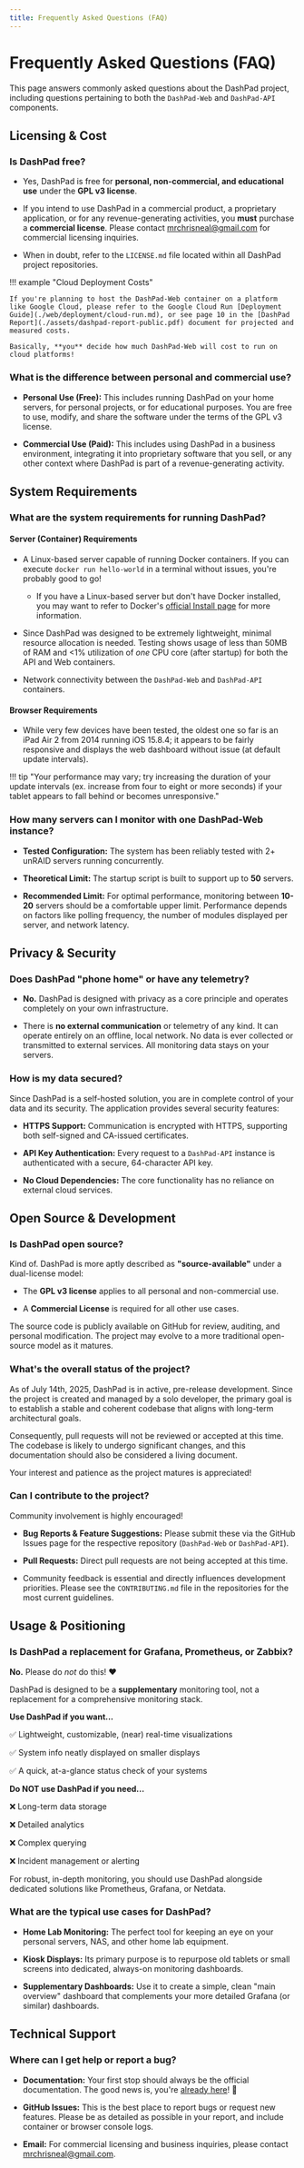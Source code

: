 ```yaml
---
title: Frequently Asked Questions (FAQ)
---
```


# Frequently Asked Questions (FAQ)

This page answers commonly asked questions about the DashPad project, including questions pertaining to both the `DashPad-Web` and `DashPad-API` components.

## Licensing & Cost

### Is DashPad free?

- Yes, DashPad is free for **personal, non-commercial, and educational use** under the **GPL v3 license**.

- If you intend to use DashPad in a commercial product, a proprietary application, or for any revenue-generating activities, you **must** purchase a **commercial license**. Please contact [mrchrisneal@gmail.com](mailto:mrchrisneal@gmail.com) for commercial licensing inquiries.

- When in doubt, refer to the `LICENSE.md` file located within all DashPad project repositories.

!!! example "Cloud Deployment Costs"

    If you're planning to host the DashPad-Web container on a platform like Google Cloud, please refer to the Google Cloud Run [Deployment Guide](./web/deployment/cloud-run.md), or see page 10 in the [DashPad Report](./assets/dashpad-report-public.pdf) document for projected and measured costs. 

    Basically, **you** decide how much DashPad-Web will cost to run on cloud platforms!

### What is the difference between personal and commercial use?

- **Personal Use (Free):** This includes running DashPad on your home servers, for personal projects, or for educational purposes. You are free to use, modify, and share the software under the terms of the GPL v3 license.

- **Commercial Use (Paid):** This includes using DashPad in a business environment, integrating it into proprietary software that you sell, or any other context where DashPad is part of a revenue-generating activity.

## System Requirements

### What are the system requirements for running DashPad?

#### Server (Container) Requirements

- A Linux-based server capable of running Docker containers. If you can execute `docker run hello-world` in a terminal without issues, you're probably good to go! 

    - If you have a Linux-based server but don't have Docker installed, you may want to refer to Docker's [official Install page](https://docs.docker.com/engine/install/) for more information.

- Since DashPad was designed to be extremely lightweight, minimal resource allocation is needed. Testing shows usage of less than 50MB of RAM and <1% utilization of *one* CPU core (after startup) for both the API and Web containers. 

- Network connectivity between the `DashPad-Web` and `DashPad-API` containers.

#### Browser Requirements

- While very few devices have been tested, the oldest one so far is an iPad Air 2 from 2014 running iOS 15.8.4; it appears to be fairly responsive and displays the web dashboard without issue (at default update intervals). 

!!! tip "Your performance may vary; try increasing the duration of your update intervals (ex. increase from four to eight or more seconds) if your tablet appears to fall behind or becomes unresponsive."

### How many servers can I monitor with one DashPad-Web instance?

- **Tested Configuration:** The system has been reliably tested with 2+ unRAID servers running concurrently.

- **Theoretical Limit:** The startup script is built to support up to **50** servers.

- **Recommended Limit:** For optimal performance, monitoring between **10-20** servers should be a comfortable upper limit. Performance depends on factors like polling frequency, the number of modules displayed per server, and network latency.

## Privacy & Security

### Does DashPad "phone home" or have any telemetry?

- **No.** DashPad is designed with privacy as a core principle and operates completely on your own infrastructure.

- There is **no external communication** or telemetry of any kind. It can operate entirely on an offline, local network. No data is ever collected or transmitted to external services. All monitoring data stays on your servers.

### How is my data secured?

Since DashPad is a self-hosted solution, you are in complete control of your data and its security. The application provides several security features:

- **HTTPS Support:** Communication is encrypted with HTTPS, supporting both self-signed and CA-issued certificates.

- **API Key Authentication:** Every request to a `DashPad-API` instance is authenticated with a secure, 64-character API key.

- **No Cloud Dependencies:** The core functionality has no reliance on external cloud services.

## Open Source & Development

### Is DashPad open source?

Kind of. DashPad is more aptly described as **"source-available"** under a dual-license model:

- The **GPL v3 license** applies to all personal and non-commercial use.

- A **Commercial License** is required for all other use cases.

The source code is publicly available on GitHub for review, auditing, and personal modification. The project may evolve to a more traditional open-source model as it matures.

### What's the overall status of the project?

As of July 14th, 2025, DashPad is in active, pre-release development. Since the project is created and managed by a solo developer, the primary goal is to establish a stable and coherent codebase that aligns with long-term architectural goals. 

Consequently, pull requests will not be reviewed or accepted at this time. The codebase is likely to undergo significant changes, and this documentation should also be considered a living document. 

Your interest and patience as the project matures is appreciated!


### Can I contribute to the project?

Community involvement is highly encouraged!

- **Bug Reports & Feature Suggestions:** Please submit these via the GitHub Issues page for the respective repository (`DashPad-Web` or `DashPad-API`).

- **Pull Requests:** Direct pull requests are not being accepted at this time.

- Community feedback is essential and directly influences development priorities. Please see the `CONTRIBUTING.md` file in the repositories for the most current guidelines.

## Usage & Positioning

### Is DashPad a replacement for Grafana, Prometheus, or Zabbix?

**No.** Please do *not* do this! ❤️

DashPad is designed to be a **supplementary** monitoring tool, not a replacement for a comprehensive monitoring stack.

**Use DashPad if you want...** 

✅ Lightweight, customizable, (near) real-time visualizations

✅ System info neatly displayed on smaller displays

✅ A quick, at-a-glance status check of your systems

**Do NOT use DashPad if you need...** 

❌ Long-term data storage

❌ Detailed analytics

❌ Complex querying

❌ Incident management or alerting

For robust, in-depth monitoring, you should use DashPad alongside dedicated solutions like Prometheus, Grafana, or Netdata.

### What are the typical use cases for DashPad?

- **Home Lab Monitoring:** The perfect tool for keeping an eye on your personal servers, NAS, and other home lab equipment.

- **Kiosk Displays:** Its primary purpose is to repurpose old tablets or small screens into dedicated, always-on monitoring dashboards.

- **Supplementary Dashboards:** Use it to create a simple, clean "main overview" dashboard that complements your more detailed Grafana (or similar) dashboards.

## Technical Support

### Where can I get help or report a bug?

- **Documentation:** Your first stop should always be the official documentation. The good news is, you're [already here](https://dashpad.neal.media/)! 👋

- **GitHub Issues:** This is the best place to report bugs or request new features. Please be as detailed as possible in your report, and include container or browser console logs.

- **Email:** For commercial licensing and business inquiries, please contact [mrchrisneal@gmail.com](mailto:mrchrisneal@gmail.com).
